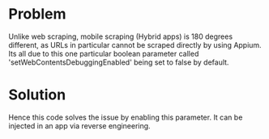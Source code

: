 # Problem
Unlike web scraping, mobile scraping (Hybrid apps) is 180 degrees different, as URLs in particular cannot be scraped directly by using Appium. Its all due to this one particular boolean parameter called 'setWebContentsDebuggingEnabled' being set to false by default. 

# Solution
Hence this code solves the issue by enabling this parameter. It can be injected in an app via reverse engineering.
